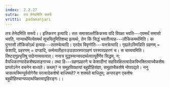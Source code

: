 ```yaml
---
index:  2.2.27
sutra:  तत्र तेनेदमिति सरूपे
vritti:  padamanjari
---
```


तत्र तेनेदमिति सरूपे।। इतिकरण इत्यादि। ततः समासाल्लौकिकस्य यदि विवक्षा भवति---एवमर्थं समासो भवति, नान्यार्थमित्येवमर्थं सूचयितुमितिशब्द इत्यर्थः, तेन किं सिद्धं भवतीत्याह---लौकिकमर्थमिति। कः पुनरसौ लौकिकोऽर्थ इत्याह---ततश्चेत्यादि। एतदेव विवृणोति---यत्तत्रेत्यादि। गृह्यतेऽस्मिन्निति ग्रहणम् = केशादि, प्रहरणम् = दण्डादि, कर्मव्यतीहारःउउउपरस्परग्रहणं परस्परप्रहरणं च। स चाव्ययमिति। तिष्टद्गुप्रभृतिषु पाठेनाव्ययत्वात्। नन्वत्र युद्धस्यान्यपदार्थत्वात्पूर्वेणैव सिद्धम्, न; वैयधिकरण्यादेकशेषप्रसङ्गाच्च। तथा हि---ग्रहणप्रहरणे च केशादीनां सहविवक्षितत्वादेकविभक्तित्वाच्चैकशेषः प्राप्तोऽनेन वचनेन बाध्यते। कथम्? न समूहविवक्षायां बहुव्रीहिसंज्ञा, समूहश्चैकशेषे नोपपद्यते। ननु चासत्यस्मिन्पूर्वयोगेनैव परत्वादेकशेषो बाधिष्यते? न शक्यते बाधितुम्; अन्तरङ्ग एकशेषः बहुव्रीहिश्चान्यपदार्थापेक्षत्वाद्वहिरङ्गः।।
